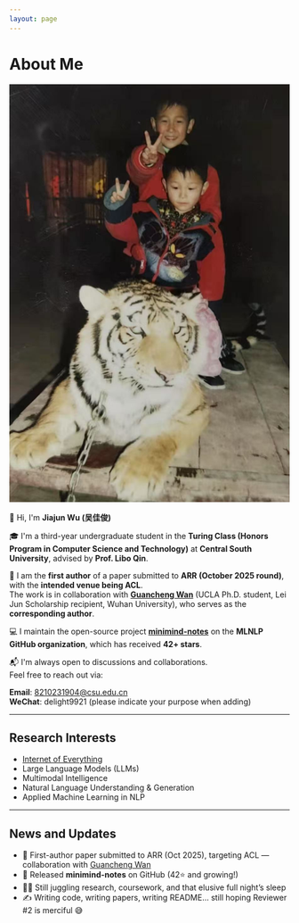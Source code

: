 ```yaml
---
layout: page
---
```


# About Me

<img src="/images/with_tiger.jpg" class="floatpic">

👋 Hi, I'm **Jiajun Wu (吴佳俊)**

🎓 I'm a third-year undergraduate student in the **Turing Class (Honors Program in Computer Science and Technology)** at **Central South University**, advised by **Prof. Libo Qin**.

📄 I am the **first author** of a paper submitted to **ARR (October 2025 round)**, with the **intended venue being ACL**.  
The work is in collaboration with **[Guancheng Wan](https://guanchengwan.github.io)** (UCLA Ph.D. student, Lei Jun Scholarship recipient, Wuhan University), who serves as the **corresponding author**.

💻 I maintain the open-source project [**minimind-notes**](https://github.com/MLNLP-World/minimind-notes) on the **MLNLP GitHub organization**, which has received **42+ stars**.

📬 I'm always open to discussions and collaborations.  
Feel free to reach out via:  

**Email**: 8210231904@csu.edu.cn  
**WeChat**: delight9921 (please indicate your purpose when adding)

---

## Research Interests

- [Internet of Everything](https://scholar.google.com/citations?view_op=search_authors&hl=zh-CN&mauthors=label:internet_of_everything)
- Large Language Models (LLMs)
- Multimodal Intelligence
- Natural Language Understanding & Generation
- Applied Machine Learning in NLP

---

## News and Updates

- 📝 First-author paper submitted to ARR (Oct 2025), targeting ACL — collaboration with [Guancheng Wan](https://guanchengwan.github.io)  
- 🚀 Released **minimind-notes** on GitHub (42⭐ and growing!)  
- 🧑‍🔬 Still juggling research, coursework, and that elusive full night’s sleep  
- ✍️ Writing code, writing papers, writing README... still hoping Reviewer #2 is merciful 😅  

<br>
